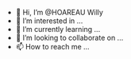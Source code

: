 - 👋 Hi, I’m @HOAREAU Willy
- 👀 I’m interested in ...
- 🌱 I’m currently learning ...
- 💞️ I’m looking to collaborate on ...
- 📫 How to reach me ...

<!---
HOAREAUW/HOAREAUW is a ✨ special ✨ repository because its `README.md` (this file) appears on your GitHub profile.
You can click the Preview link to take a look at your changes.
--->

